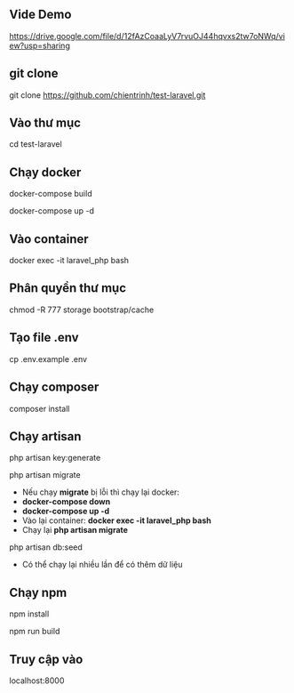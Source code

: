 ## Vide Demo
https://drive.google.com/file/d/12fAzCoaaLyV7rvuOJ44hqvxs2tw7oNWq/view?usp=sharing

## git clone
git clone https://github.com/chientrinh/test-laravel.git

## Vào thư mục
cd test-laravel

## Chạy docker
docker-compose build

docker-compose up -d

## Vào container
docker exec -it laravel_php bash

## Phân quyền thư mục
chmod -R 777 storage bootstrap/cache

## Tạo file .env
cp .env.example .env

## Chạy composer
composer install

## Chạy artisan
php artisan key:generate

php artisan migrate

- Nếu chạy **migrate** bị lỗi thì chạy lại docker:
- **docker-compose down**
- **docker-compose up -d**
- Vào lại container: **docker exec -it laravel_php bash**
- Chạy lại **php artisan migrate**

php artisan db:seed
 - Có thể chạy lại nhiều lần để có thêm dữ liệu

## Chạy npm
npm install

npm run build

## Truy cập vào
localhost:8000
